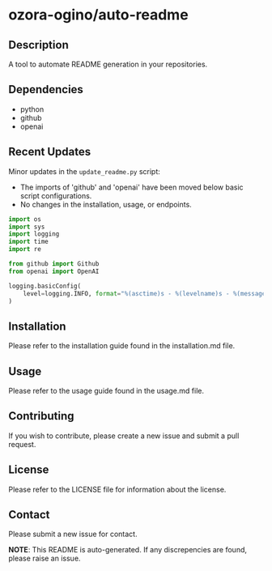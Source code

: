 # ozora-ogino/auto-readme

## Description
A tool to automate README generation in your repositories.

## Dependencies
- python
- github
- openai

## Recent Updates
Minor updates in the `update_readme.py` script:

- The imports of 'github' and 'openai' have been moved below basic script configurations.
- No changes in the installation, usage, or endpoints.

```python
import os
import sys
import logging
import time
import re

from github import Github
from openai import OpenAI

logging.basicConfig(
    level=logging.INFO, format="%(asctime)s - %(levelname)s - %(message)s"
)
```

## Installation
Please refer to the installation guide found in the installation.md file.

## Usage
Please refer to the usage guide found in the usage.md file.

## Contributing
If you wish to contribute, please create a new issue and submit a pull request.

## License
Please refer to the LICENSE file for information about the license.

## Contact
Please submit a new issue for contact. 

**NOTE**: This README is auto-generated. If any discrepencies are found, please raise an issue.